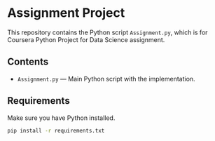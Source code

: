 # Assignment Project

This repository contains the Python script `Assignment.py`, which is for Coursera Python Project for Data Science assignment.

## Contents

- `Assignment.py` — Main Python script with the implementation.

## Requirements

Make sure you have Python installed.  

```bash
pip install -r requirements.txt
